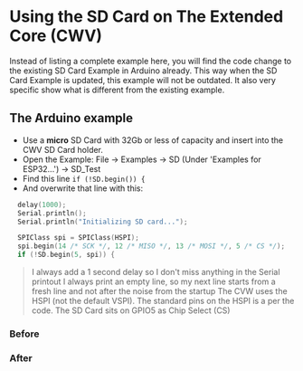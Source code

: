 # Using the SD Card on The Extended Core (CWV)
Instead of listing a complete example here, you will find the code change to the existing SD Card Example in Arduino already. This way when the SD Card Example is updated, this example will not be outdated. It also very specific show what is different from the existing example.

## The Arduino example
- Use a **micro** SD Card with 32Gb or less of capacity and insert into the CWV SD Card holder.
- Open the Example: File -> Examples -> SD (Under 'Examples for ESP32...') -> SD_Test
- Find this line `if (!SD.begin()) {`
- And overwrite that line with this:

```C
  delay(1000);
  Serial.println();
  Serial.println("Initializing SD card...");

  SPIClass spi = SPIClass(HSPI);
  spi.begin(14 /* SCK */, 12 /* MISO */, 13 /* MOSI */, 5 /* CS */);
  if (!SD.begin(5, spi)) { 
```
> I always add a 1 second delay so I don't miss anything in the Serial printout
> I always print an empty line, so my next line starts from a fresh line and not after the noise from the startup
> The CVW uses the HSPI (not the default VSPI). The standard pins on the HSPI is a per the code.
> The SD Card sits on GPIO5 as Chip Select (CS)

### Before

### After


